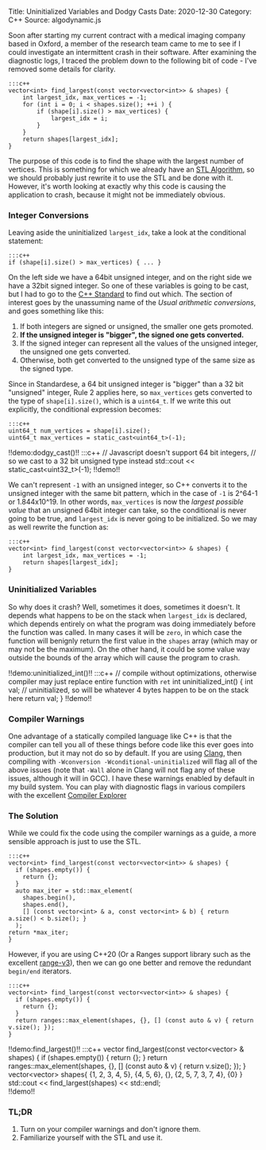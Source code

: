 Title: Uninitialized Variables and Dodgy Casts
Date: 2020-12-30
Category: C++
Source: algodynamic.js

Soon after starting my current contract with a medical imaging company based in Oxford,
a member of the research team came to me to see if I could investigate an intermittent 
crash in their software. After examining the diagnostic logs, I traced the problem down
to the following bit of code - I've removed some details for clarity.

    :::c++
    vector<int> find_largest(const vector<vector<int>> & shapes) {
        int largest_idx, max_vertices = -1;
        for (int i = 0; i < shapes.size(); ++i ) {
            if (shape[i].size() > max_vertices) {
                largest_idx = i;
            }
        }
        return shapes[largest_idx];
    }

The purpose of this code is to find the shape with the largest
number of vertices. This is something for which we already have an [STL Algorithm](https://en.cppreference.com/w/cpp/algorithm/max_element),
so we should probably just rewrite it to use the STL and be done with it. However, it's worth 
looking at exactly why this code is causing the application to crash, because it might not be immediately
obvious.

### Integer Conversions

Leaving aside the uninitialized `largest_idx`, take a look at the conditional statement:

    :::c++
    if (shape[i].size() > max_vertices) { ... }

On the left side we have a 64bit unsigned integer, and on the right side we have a 32bit signed integer. So one of these
variables is going to be cast, but I had to go to the [C++ Standard](https://github.com/cplusplus/draft)
 to find out which. The section of interest goes by the unassuming name of the *Usual arithmetic conversions*,
 and goes something like this:
 
 1. If both integers are signed or unsigned, the smaller one gets promoted.
 2. **If the unsigned integer is "bigger", the signed one gets converted.**
 3. If the signed integer can represent all the values of the unsigned integer, the unsigned one gets converted.
 4. Otherwise, both get converted to the unsigned type of the same size as the signed type.
 

Since in Standardese, a 64 bit unsigned integer is "bigger" than a 32 bit "unsigned" integer, Rule 2 applies here, so `max_vertices` gets converted to the type of `shape[i].size()`, which is a `uint64_t`. If we
write this out explicitly, the conditional expression becomes:

    :::c++
    uint64_t num_vertices = shape[i].size();
    uint64_t max_vertices = static_cast<uint64_t>(-1);
    
!!demo:dodgy_cast()!!
    :::c++
    // Javascript doesn't support 64 bit integers, 
    // so we cast to a 32 bit unsigned type instead
    std::cout << static_cast<uint32_t>(-1);
!!demo!!
    
    
We can't represent `-1` with an unsigned integer, so C++ converts it to the unsigned integer with the same bit pattern,
 which in the case of `-1` is 2^64-1 or 1.844x10^19. In other words, 
  `max_vertices` is now the *largest possible value* that an unsigned 64bit integer can take, so the conditional
is never going to be true, and `largest_idx` is never going to be initialized. So we may as well rewrite the function as:

    :::c++
    vector<int> find_largest(const vector<vector<int>> & shapes) {
        int largest_idx, max_vertices = -1;
        return shapes[largest_idx];
    }
    
### Uninitialized Variables

So why does it crash? Well, sometimes it does, sometimes it doesn't. It depends what happens to be on the stack 
when `largest_idx` is declared, which depends entirely on what the program was doing immediately before the function
 was called. In many cases it will be `zero`, in which case the function will benignly return the first value
in the `shapes` array (which may or may not be the maximum). On the other hand, it could be some value way outside the
bounds of the array which will cause the program to crash.

!!demo:uninitialized_int()!!
    :::c++
    // compile without optimizations, otherwise compiler may just replace entire function with `ret`
    int uninitialized_int() {
        int val; // uninitialized, so will be whatever 4 bytes happen to be on the stack here
        return val;
    }
!!demo!!

### Compiler Warnings

One advantage of a statically compiled language like C++ is that the compiler can tell you all of these things before
code like this ever goes into production, but it may not do so by default. If you are using [Clang](https://clang.llvm.org/),
then compiling with `-Wconversion -Wconditional-uninitialized` will flag all of the above issues (note that `-Wall` alone in Clang
will not flag any of these issues, although it will in GCC). I have these warnings enabled by default in my build system.
You can play with diagnostic flags in various compilers with the excellent [Compiler Explorer](https://godbolt.org/z/bKhqe8)

### The Solution

While we could fix the code using the compiler warnings as a guide, a more sensible approach is just to use the STL.

    :::c++
    vector<int> find_largest(const vector<vector<int>> & shapes) {
      if (shapes.empty()) {
        return {};
      }
      auto max_iter = std::max_element(
        shapes.begin(),
        shapes.end(),
        [] (const vector<int> & a, const vector<int> & b) { return a.size() < b.size(); }
      );  
    return *max_iter;
    }
   
However, if you are using C++20 (Or a Ranges support library such as the excellent
 [range-v3](https://github.com/ericniebler/range-v3)), then we can go one better and remove the redundant `begin/end`
 iterators.
 
    :::c++
    vector<int> find_largest(const vector<vector<int>> & shapes) {
      if (shapes.empty()) {
        return {};
      }
      return ranges::max_element(shapes, {}, [] (const auto & v) { return v.size(); });
    }
 
!!demo:find_largest()!!
    :::c++
    vector<int> find_largest(const vector<vector<int>> & shapes) {
      if (shapes.empty()) {
        return {};
      }
      return ranges::max_element(shapes, {}, [] (const auto & v) { return v.size(); });
    }
    vector<vector<int>> shapes{
      {1, 2, 3, 4, 5},
      {4, 5, 6},
      {},
      {2, 5, 7, 3, 7, 4},
      {0}
    }
    std::cout << find_largest(shapes) << std::endl;  
!!demo!!

### TL;DR

1. Turn on your compiler warnings and don't ignore them.
2. Familiarize yourself with the STL and use it.
